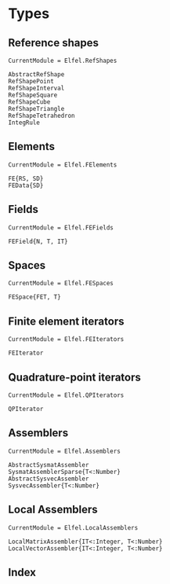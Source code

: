 # Types

## Reference shapes

```@meta
CurrentModule = Elfel.RefShapes
```


```@docs
AbstractRefShape
RefShapePoint
RefShapeInterval
RefShapeSquare
RefShapeCube
RefShapeTriangle
RefShapeTetrahedron
IntegRule
```


## Elements

```@meta
CurrentModule = Elfel.FElements
```

```@docs
FE{RS, SD}
FEData{SD}
```

## Fields

```@meta
CurrentModule = Elfel.FEFields
```

```@docs
FEField{N, T, IT}
```

## Spaces

```@meta
CurrentModule = Elfel.FESpaces
```


```@docs
FESpace{FET, T}
```

## Finite element iterators

```@meta
CurrentModule = Elfel.FEIterators
```

```@docs
FEIterator
```

## Quadrature-point iterators

```@meta
CurrentModule = Elfel.QPIterators
```

```@docs
QPIterator
```

## Assemblers

```@meta
CurrentModule = Elfel.Assemblers
```

```@docs
AbstractSysmatAssembler
SysmatAssemblerSparse{T<:Number}
AbstractSysvecAssembler
SysvecAssembler{T<:Number}
```

## Local Assemblers

```@meta
CurrentModule = Elfel.LocalAssemblers
```

```@docs
LocalMatrixAssembler{IT<:Integer, T<:Number}
LocalVectorAssembler{IT<:Integer, T<:Number}
```

## Index

```@index
```

